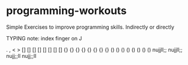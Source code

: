 # programming-workouts
Simple Exercises to improve programming skills. Indirectly or directly

TYPING
note: index finger on J
  
  . , < >
  [] [] [] [] [] [] [] []
  {} {} {} {} {} {} {} {}
  () () () () () () () ()
  nujjll;;
  nujjll;;
  nujj;;ll
  nujj;;ll
